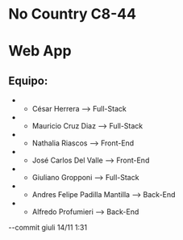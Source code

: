 # No Country C8-44

# Web App

## Equipo:

- - César Herrera --> Full-Stack
- - Mauricio Cruz Diaz --> Full-Stack
- - Nathalia Riascos --> Front-End
- - José Carlos Del Valle --> Front-End
- - Giuliano Gropponi --> Full-Stack
- - Andres Felipe Padilla Mantilla --> Back-End
- - Alfredo Profumieri --> Back-End

--commit giuli 14/11 1:31
